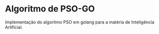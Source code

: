 # Algoritmo de PSO-GO
Implementação do algoritmo PSO em golang para a matéria de Inteligência Artificial.
